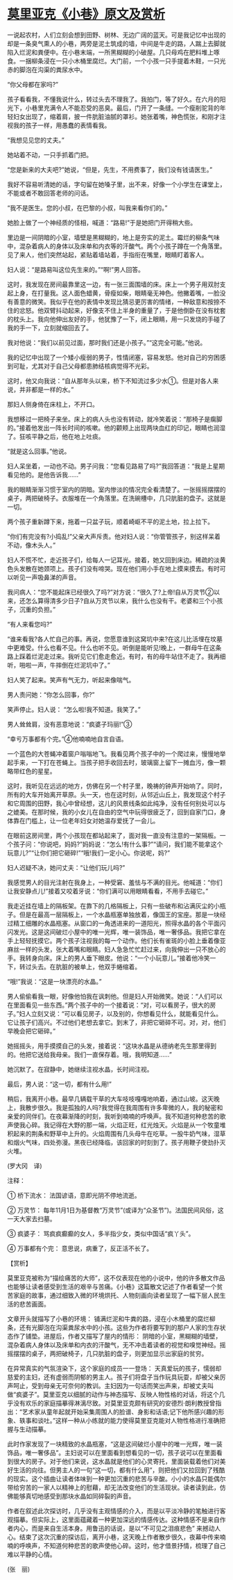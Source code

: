# [莫里亚克《小巷》原文及赏析](https://www.vrrw.net/wx/12323.html)

一说起农村，人们立刻会想到田野、树林、无边广阔的蓝天。可是我记忆中出现的却是一条臭气熏人的小巷，两旁是泥土筑成的墙，中间是牛走的路，人踹上去脚就陷入烂泥和粪便中。在小巷末端，一所黑糊糊的小破屋。几只母鸡在肥料堆上啄食。一捆柳条浸在一只小木桶里腐烂。大门前，一个小孩一只手提着木鞋，一只光赤的脚泡在沟渠的粪尿水中。

“你父母都在家吗?”

孩子看看我，不懂我说什么，转过头去不理我了。我拍门，等了好久。在六月的阳光下，小巷里充满令人不能忍受的恶臭。最后，门开了一条缝。一个瘦削驼背的年轻妇女出现了，缩着肩，披一件肮脏油腻的罩衫。她张着嘴，神色慌张，和刚才注视我的孩子一样，用愚蠢的表情看我。

“我想见见您的丈夫。”

她站着不动，一只手抓着门把。

“您是新来的大夫吧?”她说，“但是，先生，不用费事了，我们没有钱请医生。”

我好不容易听清她的话，字句留在她嗓子里，出不来，好像一个小学生在课堂上，不能或者不敢回答老师的问话。

“我不是医生。您的小叔，在巴黎的小叔，叫我来看你们的。”

她脸上做了一个神经质的怪相，喊道：“路易!”于是她把门开得稍大些。



里边是一间阴暗的小室，墙壁是黑糊糊的，地上是夯实的泥土。霉烂的柳条气味中，混杂着病人的身体以及床单和内衣等的汗酸气。两个小孩子蹲在一个角落里。见了来人，他们突然站起，紧贴着墙站着，手指衔在嘴里，眼睛盯着客人。

妇人说：“是路易叫这位先生来的。”“啊!”男人回答。

这时，我发现在房间最靠里这一边，有一张三面围墙的床。床上一个男子用双肘支起上身，在打量我。这人面色蜡黄，骨瘦如柴，眼睛毫无神色。他撇着嘴，一脸没有善意的微笑。我似乎在他的表情中发现比猜忌更厉害的情绪，一种敌意和按捺不住的忿怒。他双臂抖动起来，好像支不住上半身的重量了，于是他倒卧在没有枕套的枕头上。我向他伸出友好的手，他犹豫了一下，闭上眼睛，用一只发烧的手碰了我的手一下，立刻就缩回去了。

我对他说：“我们以前见过面，那时我们还是小孩子。”“这完全可能。”他说。

我的记忆中出现了一个矮小瘦弱的男子，性情闭塞，容易发怒。他对自己的穷困感到可耻，尤其对于自己父母都患肺结核病觉得不光彩。

这时，他又向我说：“自从那年头以来，桥下不知流过多少水①。但是对各人来说，并非都是一样的水。”

那妇人侧身倚在床柱上，不开口。

我想移过一把椅子来坐。床上的病人头也没有转动，就冷笑着说：“那椅子是瘸脚的。”接着他发出一阵长时间的咳嗽。他的颧颊上出现两块血红的印记，眼睛也润湿了。狂咳平静之后，他在地上吐痰。

“就是这么回事。”他说。

妇人呆坐着，一动也不动。男子问我：“您看见路易了吗?”我回答道：“我是上星期看见他的。是他告诉我……”

我的眼睛渐渐习惯于室内的阴暗。室内惨淡的情况完全看清楚了。一张摇摇摆摆的桌子，两把破椅子。衣服堆在一个角落里。在洗碗槽中，几只肮脏的盘子。这就是一切。

两个孩子重新蹲下来，拖着一只盆子玩，顺着崎岖不平的泥土地，拉上拉下。

“你们有完没有?小捣乱!”父亲大声斥责。他对妇人说：“你管管孩子，别这样呆着不动，像木头人。”

妇人不慌不忙，走近孩子们，给每人一记耳光。接着，她又回到床边。稀疏的淡黄色头发散在她颈项上。孩子们没有啼哭。现在他们用小手在地上摸来摸去。有时可以听见一声吸鼻涕的声音。

我问病人：“您不能起床已经很久了吗?”对方说：“很久了?上帝!自从万灵节②以来，还怎么算得清多少日子?自从万灵节以来，我什么也没有干。老婆和三个小孩子，沉重的负担。”

“有人来看您吗?”

“谁来看我?各人忙自己的事。再说，您愿意谁到这窝坑中来?在这儿比活埋在坟墓中更难受。什么也看不见。什么也听不见。听倒是能听见!晚上，一群母牛在这条路上踩着烂泥走过来。我听见它们愈走愈近。有时，有的母牛站住不走了。我再细听，啪啦一声，牛摔倒在烂泥坑中了。”

妇人笑了起来。笑声有气无力，听起来像喘气。

男人责问她：“你怎么回事，你?”

笑声停止。妇人说： “怎么啦!我不知道。我笑了。”

男人耸耸肩，没有恶意地说：“疯婆子玛丽!”③

“幸亏万事都有个完。”④他喃喃地自言自语。

一个蓝色的大苍蝇冲着窗户嗡嗡地飞。我看见两个孩子中的一个爬过来，慢慢地举起手来，一下打在苍蝇上。当孩子把手收回去时，玻璃窗上留下一摊血污，像一颗略带红色的星星。

这时，我听见在远远的地方，仿佛在另一个村子里，晚祷的钟声开始响了。同时，所有的大车开始离开草原。头一天，也在这时刻，从邻近山丘上，我发现这个村子和它周围的田野，我心中曾经想，这儿的风景线条如此纯净，没有任何别处可以与之媲美。在那时候，我的小女儿在自由的空气中玩得很疲乏了，回到自家门口，身体靠在门槛上，让一位老年妇女对她温存爱抚了一会儿。

在眼前这房间里，两个小孩现在都站起来了，面对我一直没有注意的一架隔板。一个孩子问：“你说吧，妈妈?”妈妈说：“怎么!有什么事?”“请问，我们能不能拿这个玩意儿?”“让你们把它砸碎!”“哦!我们一定小心。你说呢，妈?”

妇人迟疑不决，她问丈夫：“让他们玩儿吗?”

我感觉男人的目光注射在我身上，一种受窘、羞怯与不满的目光。他喊道：“你们让我安静点儿!”接着又咬着牙说：“你们满可以用眼睛看看，不用手去碰它。”

我走近挂在墙上的隔板架。在靠下的几格隔板上，只有一些破布和沾满灰尘的小瓶子。但是在最高一层隔板上，一个水晶瓶塞单独放着，像国王的宝座。那是一块经过精工细雕的水晶瓶塞。从窗口的一角透进来的一道阳光，照得水晶的各个平面闪闪发光。这是这间破烂小屋中的唯一光辉，唯一装饰品，唯一奢侈品。我把它拿在手上轻轻抚摸它。两个孩子注视我的每一个动作。他们长有雀斑的小脸上垂着像亚麻丝一样的头发，张大着嘴和眼睛。妇人急急忙忙赶过来，向我伸出一只不放心的手。我转身向床。床上的男人垂下眼皮。他说：“一个小玩意儿。”接着他冷笑一下，转过头去。在肮脏的被单上，他双手蜷缩着。

“哦!”我说：“这是一块漂亮的水晶。”

男人偷偷看我一眼，好像他怕我在讽刺他。但是妇人开始微笑。她说：“人们可以在里面看见一些东西。”两个孩子中的一个接着说：“对，可以看房子，很大的房子。”妇人立刻又说：“可以看见房子，以及别的，你想看见什么，就能看见什么。它让孩子们高兴。不过他们老想去拿它。到末了，非把它砸碎不可。对，对，他们早晚会把它砸碎。”

她摇摇头，用手摸摸自己的头发，接着说：“这块水晶是从德纳老先生那里得到的。他把它送给我母亲。我们一直保存着。哦，我明知道……”

她沉默了。在寂静中，她继续注视水晶，长时间注视。

最后，男人说：“这一切，都有什么用!”

稍后，我离开小巷。最早几辆载干草的大车吱吱嘎嘎地响着，通过山坡。这天晚上，我散步很久。我是孤独的人吗?我觉得在我周围有许多卑微的人，我的秘密和亲爱的同伴们。在夜幕渐降的时刻，我听到喃喃的呼唤声。我不知道何种悲苦的歌声使我心碎。我记得在大野的那一端，火焰正旺，红光烛天。火焰是从一个牧童堆积起来的荆条和野草中上升的。火焰周围有几头母牛在吃草。一股牛奶气味，湿草和烟火气味，四处弥漫。黑夜已经降临，该回家的时刻到了。孩子用鞭子使劲扑灭火堆。

(罗大冈　译)

注释：

① 桥下流水： 法国谚语，意即光阴不停地流逝。

② 万灵节： 每年11月1日为基督教“万灵节”(或译为“众圣节”)。法国民间风俗，这一天大家去扫墓。

③ 疯婆子： 骂疯疯癫癫的女人，多半指少女，类似中国话“疯丫头”。

④ 万事都有个完： 意思说，病重了，反正活不长了。

【赏析】

莫里亚克被称为“描绘痛苦的大师”，这不仅表现在他的小说中，他的许多散文作品也能够让读者感受到生活的艰辛与苦痛。《小巷》这篇散文记述了作者看望一个贫苦家庭的故事，通过细致入微的环境烘托、人物刻画向读者呈现了一幅下层人民生活的悲苦画面。

文章开头就描写了小巷的环境： 铺满烂泥和牛粪的路，浸在小木桶里的腐烂柳条，还有光脚泡在沟渠粪尿水中的小孩。这些为作者将要写到的那户人家的生存状态作了铺垫。进屋后，作者又描写了屋内的情形： 阴暗的小室，黑糊糊的墙壁，混杂着病人身体以及床单和内衣的汗酸气，无不冲击着读者的视觉和嗅觉神经。摇摇摆摆的桌子，两把破椅子，几只肮脏的盘子，则更加显示出家庭的贫穷。

在异常真实的气氛渲染下，这个家庭的成员一一登场： 天真爱玩的孩子，懦弱却慈爱的主妇，还有虚弱而阴郁的男主人。孩子们将盘子当作玩具玩耍，却被父亲厉声呵止，受到母亲无可奈何的教训。主妇因为一句话而笑出声来，却被丈夫叫做“疯婆子”。莫里亚克以细腻的动作与神态描写、反映人物性格的对话，将这个几乎没有欢乐的家庭描摹得淋漓尽致。对莫里亚克颇有研究的安德烈·朗利教授曾指出：“艺术家从童年起就开始采集周围人的脸谱、身影和话语;记下他所感兴趣的形象、轶事和谈吐。”这样一种从小练就的能力使得莫里亚克能对人物性格进行准确把握与生动描摹。

此时作家发现了一块精致的水晶瓶塞，“这是这间破烂小屋中的唯一光辉，唯一装饰品，唯一奢侈品”。主妇说可以在里面看到想看见的一切，孩子说可以在里面看到很大的房子。对于他们来说，这水晶就是他们的心灵寄托，里面装载着他们对美好生活的向往。但男主人的一句“这一切，都有什么用”，则把他们又拉回到了残酷的现实。这个插曲让读者体味到一种更加沉重的悲苦与辛酸。小小的水晶只能偶尔带给穷苦的一家人以精神上的慰藉，却无法改变他们的生活现状。读者读到此，仿佛能够真切地感受到那块水晶如同碎裂的声音。

作者在叙述此次探访时，几乎没有主观情感的介入，而是以平淡冷静的笔触进行客观描摹。但实际上，这里面蕴藏着一种更加深远的情感传达。这种情感不是来自作者内心，而是来自生活本身。用鲁迅的话说，是以“不可见之泪痕悲色” 来撼动人心。结束了这次沉重的探访后，离开小巷，这天晚上作者散步很久，夜幕中传来喃喃的呼唤声，不知道何种悲苦的歌声使他心碎。这时，他才借景抒情，梳理了自己难以平静的心情。

(张　丽)

